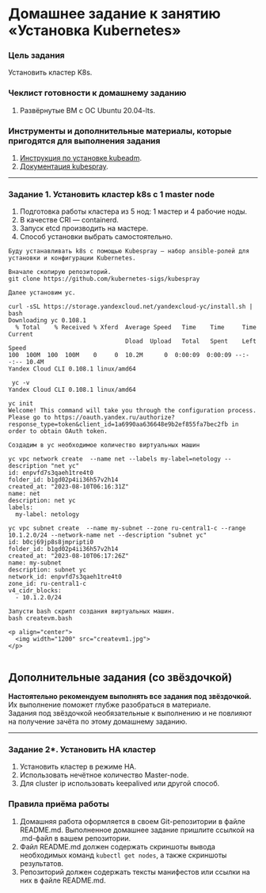 # Домашнее задание к занятию «Установка Kubernetes»

### Цель задания

Установить кластер K8s.

### Чеклист готовности к домашнему заданию

1. Развёрнутые ВМ с ОС Ubuntu 20.04-lts.


### Инструменты и дополнительные материалы, которые пригодятся для выполнения задания

1. [Инструкция по установке kubeadm](https://kubernetes.io/docs/setup/production-environment/tools/kubeadm/create-cluster-kubeadm/).
2. [Документация kubespray](https://kubespray.io/).

-----

### Задание 1. Установить кластер k8s с 1 master node

1. Подготовка работы кластера из 5 нод: 1 мастер и 4 рабочие ноды.
2. В качестве CRI — containerd.
3. Запуск etcd производить на мастере.
4. Способ установки выбрать самостоятельно.

```
Буду устанавливать k8s c помощью Kubespray — набор ansible-ролей для установки и конфигурации Kubernetes.

Вначале скопирую репозиторий.
git clone https://github.com/kubernetes-sigs/kubespray

Далее установим yc.

curl -sSL https://storage.yandexcloud.net/yandexcloud-yc/install.sh | bash
Downloading yc 0.108.1
  % Total    % Received % Xferd  Average Speed   Time    Time     Time  Current
                                 Dload  Upload   Total   Spent    Left  Speed
100  100M  100  100M    0     0  10.2M      0  0:00:09  0:00:09 --:--:-- 10.4M
Yandex Cloud CLI 0.108.1 linux/amd64

 yc -v
Yandex Cloud CLI 0.108.1 linux/amd64

yc init
Welcome! This command will take you through the configuration process.
Please go to https://oauth.yandex.ru/authorize?response_type=token&client_id=1a6990aa636648e9b2ef855fa7bec2fb in order to obtain OAuth token.

Создадим в yc необходимое количество виртуальных машин

yc vpc network create  --name net --labels my-label=netology --description "net yc"
id: enpvfd7s3qaeh1tre4t0
folder_id: b1gd02p4ii36h57v2h14
created_at: "2023-08-10T06:16:31Z"
name: net
description: net yc
labels:
  my-label: netology

yc vpc subnet create  --name my-subnet --zone ru-central1-c --range 10.1.2.0/24 --network-name net --description "subnet yc"
id: b0cj69jp8s8jmpripti0
folder_id: b1gd02p4ii36h57v2h14
created_at: "2023-08-10T06:17:26Z"
name: my-subnet
description: subnet yc
network_id: enpvfd7s3qaeh1tre4t0
zone_id: ru-central1-c
v4_cidr_blocks:
  - 10.1.2.0/24

Запусти bash скрипт создания виртуальных машин.
bash createvm.bash

<p align="center">
  <img width="1200" src="createvm1.jpg">
</p>


```

## Дополнительные задания (со звёздочкой)

**Настоятельно рекомендуем выполнять все задания под звёздочкой.** Их выполнение поможет глубже разобраться в материале.   
Задания под звёздочкой необязательные к выполнению и не повлияют на получение зачёта по этому домашнему заданию. 

------
### Задание 2*. Установить HA кластер

1. Установить кластер в режиме HA.
2. Использовать нечётное количество Master-node.
3. Для cluster ip использовать keepalived или другой способ.

### Правила приёма работы

1. Домашняя работа оформляется в своем Git-репозитории в файле README.md. Выполненное домашнее задание пришлите ссылкой на .md-файл в вашем репозитории.
2. Файл README.md должен содержать скриншоты вывода необходимых команд `kubectl get nodes`, а также скриншоты результатов.
3. Репозиторий должен содержать тексты манифестов или ссылки на них в файле README.md.
